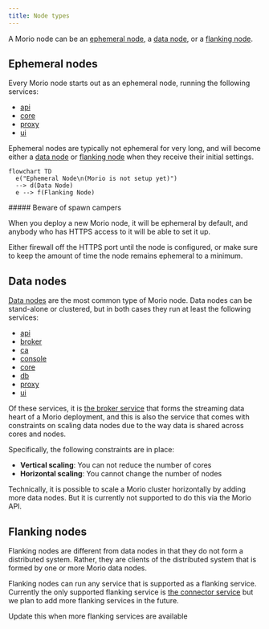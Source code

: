 ```yaml
---
title: Node types
---
```


A Morio node can be an [ephemeral node][e], 
a [data node][d], or a [flanking node][f].

## Ephemeral nodes

Every Morio node starts out as an ephemeral node, running the following services:

- [api][api]
- [core][core]
- [proxy][proxy]
- [ui][ui]

Ephemeral nodes are typically not ephemeral for very long, and will become
either a [data node][d] or [flanking node][f] when they receive their initial
settings.

```mermaid
flowchart TD
  e("Ephemeral Node\n(Morio is not setup yet)")
  --> d(Data Node)
  e --> f(Flanking Node)
```

<Warning>
##### Beware of spawn campers

When you deploy a new Morio node, it will be ephemeral by default, and anybody
who has HTTPS access to it will be able to set it up.

Either firewall off the HTTPS port until the node is configured, or make sure
to keep the amount of time the node remains ephemeral to a minimum.
</Warning>

## Data nodes

[Data nodes][d] are the most common type of Morio node.
Data nodes can be stand-alone or clustered, but in both cases they run at least
the following services:

- [api][api]
- [broker][broker]
- [ca][ca]
- [console][console]
- [core][core]
- [db][db]
- [proxy][proxy]
- [ui][ui]

Of these services, it is [the broker service][broker] that forms the streaming
data heart of a Morio deployment, and this is also the service that comes 
with constraints on scaling data nodes due to the way data is shared across
cores and nodes.

Specifically, the following constraints are in place:

- **Vertical scaling**: You can not reduce the number of cores
- **Horizontal scaling**: You cannot change the number of nodes

<Important>
Technically, it is possible to scale a Morio cluster horizontally by adding more data nodes.
But it is currently not supported to do this via the Morio API.
</Important>

## Flanking nodes

Flanking nodes are different from data nodes in that they do not form a
distributed system. Rather, they are clients of the distributed system that is
formed by one or more Morio data nodes.

Flanking nodes can run any service that is supported as a flanking service.
Currently the only supported flanking service is [the connector
service][connector] but we plan to add more flanking services in the future.

<Fixme>Update this when more flanking services are available</Fixme>

[e]: #ephemeral-nodes
[d]: #data-nodes
[f]: #flanking-nodes
[api]: /docs/reference/services/api
[broker]: /docs/reference/services/broker
[connector]: /docs/reference/services/connector
[console]: /docs/reference/services/console
[core]: /docs/reference/services/core
[ca]: /docs/reference/services/ca
[db]: /docs/reference/services/db
[proxy]: /docs/reference/services/proxy
[ui]: /docs/reference/services/ui
